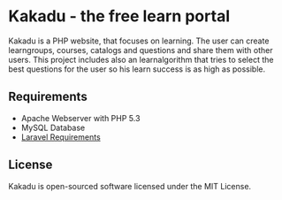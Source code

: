 # Kakadu - the free learn portal

Kakadu is a PHP website, that focuses on learning. The user can create learngroups, courses, catalogs and questions and 
share them with other users. This project includes also an learnalgorithm that tries to select the best questions for 
the user so his learn success is as high as possible.


## Requirements
- Apache Webserver with PHP 5.3
- MySQL Database
- [Laravel Requirements](http://laravel.com/docs/install#requirements)


## License
Kakadu is open-sourced software licensed under the MIT License.
